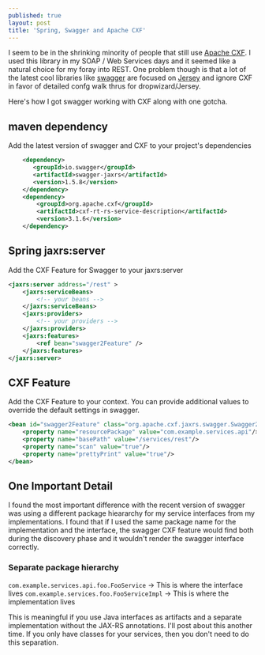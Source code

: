 ```yaml
---
published: true
layout: post
title: 'Spring, Swagger and Apache CXF'
---
```

I seem to be in the shrinking minority of people that still use [Apache CXF](http://cxf.apache.org). I used this library in my SOAP / Web Services days and it seemed like a natural choice for my foray into REST. One problem though is that a lot of the latest cool libraries like [swagger](http://swagger.io) are focused on [Jersey](https://jersey.java.net) and ignore CXF in favor of detailed confg walk thrus for dropwizard/Jersey.

Here's how I got swagger working with CXF along with one gotcha.

## maven dependency

Add the latest version of swagger and CXF to your project's dependencies

```xml
    <dependency>
       <groupId>io.swagger</groupId>
       <artifactId>swagger-jaxrs</artifactId>
       <version>1.5.8</version>
    </dependency>
    <dependency>
        <groupId>org.apache.cxf</groupId>
        <artifactId>cxf-rt-rs-service-description</artifactId>
        <version>3.1.6</version>
    </dependency>
```

## Spring jaxrs:server

Add the CXF Feature for Swagger to your jaxrs:server

```xml
<jaxrs:server address="/rest" >
    <jaxrs:serviceBeans>
        <!-- your beans -->
    </jaxrs:serviceBeans>
    <jaxrs:providers>
        <!-- your providers -->
    </jaxrs:providers>
    <jaxrs:features>
        <ref bean="swagger2Feature" />
    </jaxrs:features>
</jaxrs:server>
```

## CXF Feature

Add the CXF Feature to your context. You can provide additional values to override the default settings in swagger. 

```xml
<bean id="swagger2Feature" class="org.apache.cxf.jaxrs.swagger.Swagger2Feature">
    <property name="resourcePackage" value="com.example.services.api"/>
    <property name="basePath" value="/services/rest"/>
    <property name="scan" value="true"/>
    <property name="prettyPrint" value="true"/>
</bean>
```

## One Important Detail

I found the most important difference with the recent version of swagger was using a different package hieararchy for my service interfaces from my implementations. I found that if I used the same package name for the implementation and the interface, the swagger CXF feature would find both during the discovery phase and it wouldn't render the swagger interface correctly.

### Separate package hierarchy

`com.example.services.api.foo.FooService` -> This is where the interface lives
`com.example.services.foo.FooServiceImpl` -> This is where the implementation lives

This is meaningful if you use Java interfaces as artifacts and a separate implementation without the JAX-RS annotations. I'll post about this another time. If you only have classes for your services, then you don't need to do this separation.

